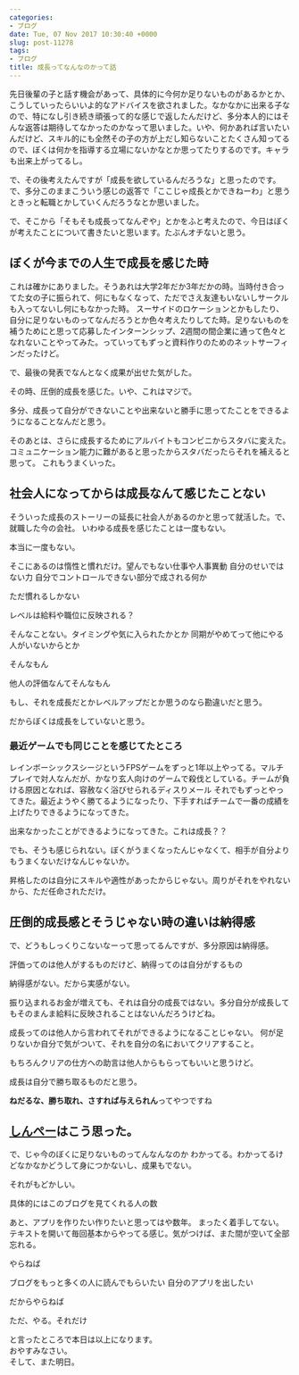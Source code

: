 ```yaml
---
categories:
- ブログ
date: Tue, 07 Nov 2017 10:30:40 +0000
slug: post-11278
tags:
- ブログ
title: 成長ってなんなのかって話
---
```


先日後輩の子と話す機会があって、具体的に今何か足りないものがあるかとか、こうしていったらいいよ的なアドバイスを欲されました。なかなかに出来る子なので、特になし引き続き頑張って的な感じで返したんだけど、多分本人的にはそんな返答は期待してなかったのかなって思いました。いや、何かあれば言いたいんだけど、スキル的にも全然その子の方が上だし知らないことたくさん知ってるので、ぼくは何かを指導する立場にないかなとか思ってたりするのです。キャラも出来上がってるし。

で、その後考えたんですが「成長を欲しているんだろうな」と思ったのです。で、多分このままこういう感じの返答で「ここじゃ成長とかできねーわ」と思うときっと転職とかしていくんだろうなとか思いました。

で、そこから「そもそも成長ってなんぞや」とかをふと考えたので、今日はぼくが考えたことについて書きたいと思います。たぶんオチないと思う。<!--more--><h2>ぼくが今までの人生で成長を感じた時</h2>

これは確かにありました。そうあれは大学2年だか3年だかの時。当時付き合ってた女の子に振られて、何にもなくなって、ただでさえ友達もいないしサークルも入ってないし何にもなかった時。
スーサイドのロケーションとかもしたり、自分に足りないものってなんだろうとか色々考えたりしてた時。足りないものを補うためにと思って応募したインターンシップ、2週間の間企業に通って色々となれないことやってみた。っていってもずっと資料作りのためのネットサーフィンだったけど。

で、最後の発表でなんとなく成果が出せた気がした。

その時、圧倒的成長を感じた。いや、これはマジで。

多分、成長って自分ができないことや出来ないと勝手に思ってたことをできるようになることなんだと思う。

そのあとは、さらに成長するためにアルバイトもコンビニからスタバに変えた。コミュニケーション能力に難があると思ったからスタバだったらそれを補えると思って。
これもうまくいった。

<h2>社会人になってからは成長なんて感じたことない</h2>

そういった成長のストーリーの延長に社会人があるのかと思って就活した。で、就職した今の会社。
いわゆる成長を感じたことは一度もない。

本当に一度もない。

そこにあるのは惰性と慣れだけ。望んでもない仕事や人事異動
自分のせいではない力
自分でコントロールできない部分で成される何か

ただ慣れるしかない

レベルは給料や職位に反映される？

そんなことない。タイミングや気に入られたかとか
同期がやめてって他にやる人がいないからとか

そんなもん

他人の評価なんてそんなもん

もし、それを成長だとかレベルアップだとか思うのなら勘違いだと思う。

だからぼくは成長をしていないと思う。

<h3>最近ゲームでも同じことを感じてたところ</h3>

レインボーシックスシージというFPSゲームをずっと1年以上やってる。マルチプレイで対人なんだが、かなり玄人向けのゲームで殺伐としている。チームが負ける原因となれば、容赦なく浴びせられるディスりメール
それでもずっとやってきた。最近ようやく勝てるようになったり、下手すればチームで一番の成績を上げたりできるようになってきた。

出来なかったことができるようになってきた。これは成長？？

でも、そうも感じられない。ぼくがうまくなったんじゃなくて、相手が自分よりもうまくないだけなんじゃないか。

昇格したのは自分にスキルや適性があったからじゃない。周りがそれをやれないから、ただ任命されただけ。

<h2>圧倒的成長感とそうじゃない時の違いは納得感</h2>

で、どうもしっくりこないなーって思ってるんですが、多分原因は納得感。

評価ってのは他人がするものだけど、納得ってのは自分がするもの

納得感がない。だから実感がない。

振り込まれるお金が増えても、それは自分の成長ではない。多分自分が成長してもそのまんま給料に反映されることはないんだろうけどね。

成長ってのは他人から言われてそれができるようになることじゃない。
何が足りないか自分で気がついて、それを自分の名においてクリアすること。

もちろんクリアの仕方への助言は他人からもらってもいいと思うけど。

成長は自分で勝ち取るものだと思う。

<strong>ねだるな、勝ち取れ、さすれば与えられん</strong>ってやつですね

<h2><a href="https://twitter.com/s_s_p_y">しんぺー</a>はこう思った。</h2>

で、じゃ今のぼくに足りないものってんなんなのか
わかってる。わかってるけどなかなかどうして身につかないし、成果もでない。

それがもどかしい。

具体的にはこのブログを見てくれる人の数

あと、アプリを作りたい作りたいと思ってはや数年。
まったく着手してない。テキストを開いて毎回基本からやってる感じ。気がつけば、また間が空いて全部忘れる。

やらねば

ブログをもっと多くの人に読んでもらいたい
自分のアプリを出したい

だからやらねば

ただ、やる。それだけ

と言ったところで本日は以上になります。<br>
おやすみなさい。<br>
そして、また明日。